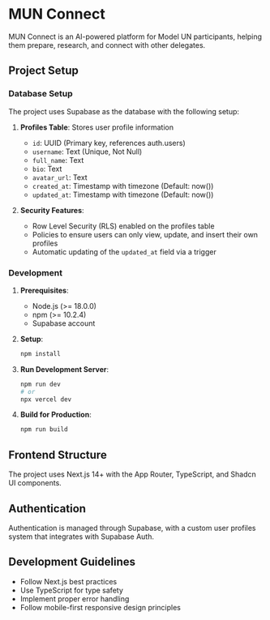 # MUN Connect

MUN Connect is an AI-powered platform for Model UN participants, helping them prepare, research, and connect with other delegates.

## Project Setup

### Database Setup

The project uses Supabase as the database with the following setup:

1. **Profiles Table**: Stores user profile information
   - `id`: UUID (Primary key, references auth.users)
   - `username`: Text (Unique, Not Null)
   - `full_name`: Text
   - `bio`: Text
   - `avatar_url`: Text
   - `created_at`: Timestamp with timezone (Default: now())
   - `updated_at`: Timestamp with timezone (Default: now())

2. **Security Features**:
   - Row Level Security (RLS) enabled on the profiles table
   - Policies to ensure users can only view, update, and insert their own profiles
   - Automatic updating of the `updated_at` field via a trigger

### Development

1. **Prerequisites**:
   - Node.js (>= 18.0.0)
   - npm (>= 10.2.4)
   - Supabase account

2. **Setup**:
   ```bash
   npm install
   ```

3. **Run Development Server**:
   ```bash
   npm run dev
   # or
   npx vercel dev
   ```

4. **Build for Production**:
   ```bash
   npm run build
   ```

## Frontend Structure

The project uses Next.js 14+ with the App Router, TypeScript, and Shadcn UI components.

## Authentication

Authentication is managed through Supabase, with a custom user profiles system that integrates with Supabase Auth.

## Development Guidelines

- Follow Next.js best practices
- Use TypeScript for type safety
- Implement proper error handling
- Follow mobile-first responsive design principles 